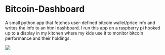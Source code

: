 # Bitcoin-Dashboard
A small python app that fetches user-defined bitcoin wallet/price info and writes the info to an html dashboard. I run this app on a raspberry pi hooked up to a display in my kitchen where my kids use it to monitor bitcoin performance and their holdings.




![](https://i.imgur.com/MVsELRs.jpg)
